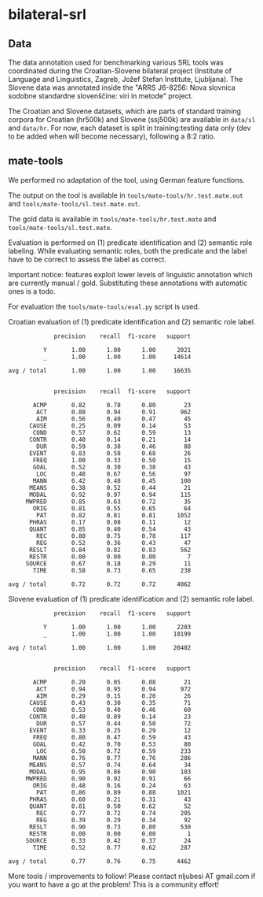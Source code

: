 # bilateral-srl

## Data

The data annotation used for benchmarking various SRL tools was coordinated during the Croatian-Slovene bilateral project (Institute of Language and Linguistics, Zagreb, Jožef Stefan Institute, Ljubljana). The Slovene data was annotated inside the "ARRS J6-8256: Nova slovnica sodobne standardne slovenščine: viri in metode" project.

The Croatian and Slovene datasets, which are parts of standard training corpora for Croatian (hr500k) and Slovene (ssj500k) are available in ```data/sl``` and ```data/hr```. For now, each dataset is split in training:testing data only (dev to be added when will become necessary), following a 8:2 ratio.

## mate-tools

We performed no adaptation of the tool, using German feature functions.

The output on the tool is available in ```tools/mate-tools/hr.test.mate.out``` and ```tools/mate-tools/sl.test.mate.out```.

The gold data is available in ```tools/mate-tools/hr.test.mate``` and ```tools/mate-tools/sl.test.mate```.

Evaluation is performed on (1) predicate identification and (2) semantic role labeling. While evaluating semantic roles, both the predicate and the label have to be correct to assess the label as correct.

Important notice: features exploit lower levels of linguistic annotation which are currently manual / gold. Substituting these annotations with automatic ones is a todo.

For evaluation the ```tools/mate-tools/eval.py``` script is used.

Croatian evaluation of (1) predicate identification and (2) semantic role label.

```
             precision    recall  f1-score   support

          Y       1.00      1.00      1.00      2021
          _       1.00      1.00      1.00     14614

avg / total       1.00      1.00      1.00     16635


             precision    recall  f1-score   support

       ACMP       0.82      0.78      0.80        23
        ACT       0.88      0.94      0.91       962
        AIM       0.56      0.40      0.47        45
      CAUSE       0.25      0.09      0.14        53
       COND       0.57      0.62      0.59        13
      CONTR       0.40      0.14      0.21        14
        DUR       0.59      0.38      0.46        88
      EVENT       0.83      0.58      0.68        26
       FREQ       1.00      0.33      0.50        15
       GOAL       0.52      0.30      0.38        43
        LOC       0.48      0.67      0.56        97
       MANN       0.42      0.48      0.45       100
      MEANS       0.38      0.52      0.44        21
      MODAL       0.92      0.97      0.94       115
     MWPRED       0.85      0.63      0.72        35
       ORIG       0.81      0.55      0.65        64
        PAT       0.82      0.81      0.81      1052
      PHRAS       0.17      0.08      0.11        12
      QUANT       0.85      0.40      0.54        43
        REC       0.80      0.75      0.78       117
        REG       0.52      0.36      0.43        47
      RESLT       0.84      0.82      0.83       562
      RESTR       0.00      0.00      0.00         7
     SOURCE       0.67      0.18      0.29        11
       TIME       0.58      0.73      0.65       238

avg / total       0.72      0.72      0.72      4062
```

Slovene evaluation of (1) predicate identification and (2) semantic role label.

```
             precision    recall  f1-score   support

          Y       1.00      1.00      1.00      2203
          _       1.00      1.00      1.00     18199

avg / total       1.00      1.00      1.00     20402


             precision    recall  f1-score   support

       ACMP       0.20      0.05      0.08        21
        ACT       0.94      0.95      0.94       972
        AIM       0.29      0.15      0.20        26
      CAUSE       0.43      0.30      0.35        71
       COND       0.53      0.40      0.46        60
      CONTR       0.40      0.09      0.14        23
        DUR       0.57      0.44      0.50        72
      EVENT       0.33      0.25      0.29        12
       FREQ       0.80      0.47      0.59        43
       GOAL       0.42      0.70      0.53        80
        LOC       0.50      0.72      0.59       233
       MANN       0.76      0.77      0.76       286
      MEANS       0.57      0.74      0.64        34
      MODAL       0.95      0.86      0.90       103
     MWPRED       0.90      0.92      0.91        66
       ORIG       0.48      0.16      0.24        63
        PAT       0.86      0.89      0.88      1021
      PHRAS       0.60      0.21      0.31        43
      QUANT       0.81      0.50      0.62        52
        REC       0.77      0.72      0.74       205
        REG       0.39      0.29      0.34        92
      RESLT       0.90      0.73      0.80       530
      RESTR       0.00      0.00      0.00         1
     SOURCE       0.33      0.42      0.37        24
       TIME       0.52      0.77      0.62       287

avg / total       0.77      0.76      0.75      4462
```

More tools / improvements to follow! Please contact nljubesi AT gmail.com if you want to have a go at the problem! This is a community effort!

